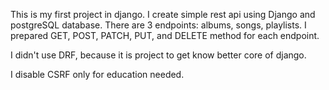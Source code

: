 This is my first project in django. I create simple rest api using Django and postgreSQL database.
There are 3 endpoints: albums, songs, playlists. I prepared GET, POST, PATCH, PUT, and DELETE method for each endpoint.

I didn't use DRF, because it is project to get know better core of django. 

I disable CSRF only for education needed.